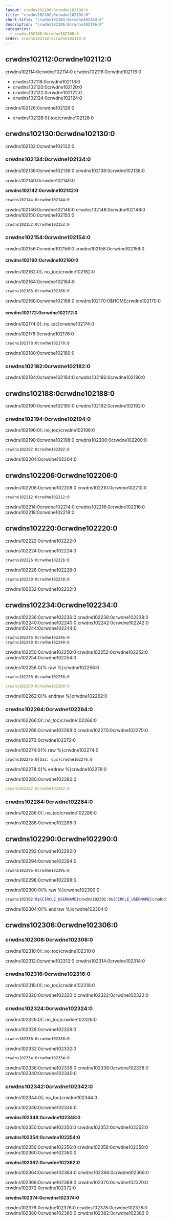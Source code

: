```yaml
---
layout: crwdns102100:0crwdne102100:0
title: "crwdns102102:0crwdne102102:0"
short-title: "crwdns102104:0crwdne102104:0"
description: "crwdns102106:0crwdne102106:0"
categories:
  - crwdns102108:0crwdne102108:0
order: crwdns102110:0crwdne102110:0
---
```

## crwdns102112:0crwdne102112:0

crwdns102114:0crwdne102114:0 crwdns102116:0crwdne102116:0

* crwdns102118:0crwdne102118:0 
* crwdns102120:0crwdne102120:0 
* crwdns102122:0crwdne102122:0
* crwdns102124:0crwdne102124:0

crwdns102126:0crwdne102126:0

* crwdns102128:0{:toc}crwdne102128:0

## crwdns102130:0crwdne102130:0

crwdns102132:0crwdne102132:0

### crwdns102134:0crwdne102134:0

crwdns102136:0crwdne102136:0 crwdns102138:0crwdne102138:0

crwdns102140:0crwdne102140:0

**crwdns102142:0crwdne102142:0**

```sh
crwdns102144:0crwdne102144:0
```

crwdns102146:0crwdne102146:0 crwdns102148:0crwdne102148:0 crwdns102150:0crwdne102150:0

```sh
crwdns102152:0crwdne102152:0
```

### crwdns102154:0crwdne102154:0

crwdns102156:0crwdne102156:0 crwdns102158:0crwdne102158:0

#### crwdns102160:0crwdne102160:0

crwdns102162:0{:.no_toc}crwdne102162:0

crwdns102164:0crwdne102164:0

```sh
crwdns102166:0crwdne102166:0
```

crwdns102168:0crwdne102168:0 crwdns102170:0$HOMEcrwdne102170:0

#### crwdns102172:0crwdne102172:0

crwdns102174:0{:.no_toc}crwdne102174:0

crwdns102176:0crwdne102176:0

```sh
crwdns102178:0crwdne102178:0
```

crwdns102180:0crwdne102180:0

### crwdns102182:0crwdne102182:0

crwdns102184:0crwdne102184:0 crwdns102186:0crwdne102186:0

## crwdns102188:0crwdne102188:0

crwdns102190:0crwdne102190:0 crwdns102192:0crwdne102192:0

### crwdns102194:0crwdne102194:0

crwdns102196:0{:.no_toc}crwdne102196:0

crwdns102198:0crwdne102198:0 crwdns102200:0crwdne102200:0

```sh
crwdns102202:0crwdne102202:0
```

crwdns102204:0crwdne102204:0

## crwdns102206:0crwdne102206:0

crwdns102208:0crwdne102208:0 crwdns102210:0crwdne102210:0

```sh
crwdns102212:0crwdne102212:0
```

crwdns102214:0crwdne102214:0 crwdns102216:0crwdne102216:0 crwdns102218:0crwdne102218:0

## crwdns102220:0crwdne102220:0

crwdns102222:0crwdne102222:0

crwdns102224:0crwdne102224:0

```sh
crwdns102226:0crwdne102226:0
```

crwdns102228:0crwdne102228:0

```sh
crwdns102230:0crwdne102230:0
```

crwdns102232:0crwdne102232:0

## crwdns102234:0crwdne102234:0

crwdns102236:0crwdne102236:0 crwdns102238:0crwdne102238:0 crwdns102240:0crwdne102240:0 crwdns102242:0crwdne102242:0 crwdns102244:0crwdne102244:0

```sh
crwdns102246:0crwdne102246:0
crwdns102248:0crwdne102248:0
```

crwdns102250:0crwdne102250:0 crwdns102252:0crwdne102252:0 crwdns102254:0crwdne102254:0

crwdns102256:0{% raw %}crwdne102256:0

```sh
crwdns102258:0crwdne102258:0
```

```yaml
crwdns102260:0crwdne102260:0
```

crwdns102262:0{% endraw %}crwdne102262:0

### crwdns102264:0crwdne102264:0

crwdns102266:0{:.no_toc}crwdne102266:0

crwdns102268:0crwdne102268:0 crwdns102270:0crwdne102270:0

crwdns102272:0crwdne102272:0

crwdns102274:0{% raw %}crwdne102274:0

```sh
crwdns102276:0{baz: qux}crwdne102276:0
```

crwdns102278:0{% endraw %}crwdne102278:0

crwdns102280:0crwdne102280:0

```yaml
crwdns102282:0crwdne102282:0
```

### crwdns102284:0crwdne102284:0

crwdns102286:0{:.no_toc}crwdne102286:0

crwdns102288:0crwdne102288:0

## crwdns102290:0crwdne102290:0

crwdns102292:0crwdne102292:0

crwdns102294:0crwdne102294:0

    crwdns102296:0crwdne102296:0
    

crwdns102298:0crwdne102298:0

crwdns102300:0{% raw %}crwdne102300:0

```sh
crwdns102302:0${CIRCLE_USERNAME}crwdnd102302:0${CIRCLE_USERNAME}crwdnd102302:0${CIRCLE_BUILD_NUM}crwdnd102302:0${CIRCLE_BUILD_URL}crwdnd102302:0${CIRCLE_BRANCH}crwdnd102302:0${CIRCLE_JOB}crwdnd102302:0${CIRCLE_NODE_TOTAL}crwdnd102302:0${CIRCLE_REPOSITORY_URL}crwdnd102302:0$(arch)crwdne102302:0

```

crwdns102304:0{% endraw %}crwdne102304:0

## crwdns102306:0crwdne102306:0

### crwdns102308:0crwdne102308:0

crwdns102310:0{:.no_toc}crwdne102310:0

crwdns102312:0crwdne102312:0 crwdns102314:0crwdne102314:0

### crwdns102316:0crwdne102316:0

crwdns102318:0{:.no_toc}crwdne102318:0

crwdns102320:0crwdne102320:0 crwdns102322:0crwdne102322:0

### crwdns102324:0crwdne102324:0

crwdns102326:0{:.no_toc}crwdne102326:0

crwdns102328:0crwdne102328:0

```sh
crwdns102330:0crwdne102330:0
```

crwdns102332:0crwdne102332:0

```sh
crwdns102334:0crwdne102334:0
```

crwdns102336:0crwdne102336:0 crwdns102338:0crwdne102338:0 crwdns102340:0crwdne102340:0

### crwdns102342:0crwdne102342:0

crwdns102344:0{:.no_toc}crwdne102344:0

crwdns102346:0crwdne102346:0

**crwdns102348:0crwdne102348:0**

crwdns102350:0crwdne102350:0 crwdns102352:0crwdne102352:0

**crwdns102354:0crwdne102354:0**

crwdns102356:0crwdne102356:0 crwdns102358:0crwdne102358:0 crwdns102360:0crwdne102360:0

**crwdns102362:0crwdne102362:0**

crwdns102364:0crwdne102364:0 crwdns102366:0crwdne102366:0

crwdns102368:0crwdne102368:0 crwdns102370:0crwdne102370:0 crwdns102372:0crwdne102372:0

**crwdns102374:0crwdne102374:0**

crwdns102376:0crwdne102376:0 crwdns102378:0crwdne102378:0 crwdns102380:0crwdne102380:0 crwdns102382:0crwdne102382:0